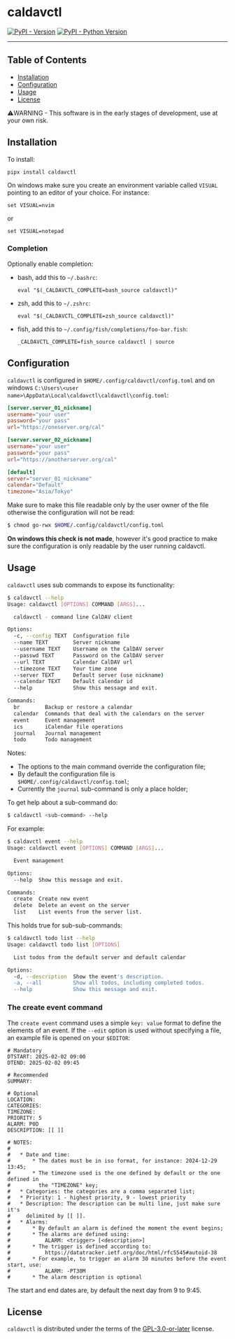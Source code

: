 # caldavctl

[![PyPI - Version](https://img.shields.io/pypi/v/caldavctl.svg)](https://pypi.org/project/caldavctl)
[![PyPI - Python Version](https://img.shields.io/pypi/pyversions/caldavctl.svg)](https://pypi.org/project/caldavctl)

-----

## Table of Contents

- [Installation](#installation)
- [Configuration](#configuration)
- [Usage](#usage)
- [License](#license)

⚠️WARNING - This software is in the early stages of development, use at your own risk.

## Installation

To install:

    pipx install caldavctl

On windows make sure you create an environment variable called `VISUAL`
pointing to an editor of your choice. For instance:

```
set VISUAL=nvim
```

or

```
set VISUAL=notepad
```

### Completion

Optionally enable completion:

* bash, add this to `~/.bashrc`:

    ```
    eval "$(_CALDAVCTL_COMPLETE=bash_source caldavctl)"
    ```

* zsh, add this to `~/.zshrc`:

    ```
    eval "$(_CALDAVCTL_COMPLETE=zsh_source caldavctl)"
    ```

* fish, add this to `~/.config/fish/completions/foo-bar.fish`:

    ```
    _CALDAVCTL_COMPLETE=fish_source caldavctl | source
    ```

## Configuration

`caldavctl` is configured in `$HOME/.config/caldavctl/config.toml` and on
windows `C:\Users\<user name>\AppData\Local\caldavctl\caldavctl\config.toml`:

```toml
[server.server_01_nickname]
username="your user"
password="your pass"
url="https://oneserver.org/cal"

[server.server_02_nickname]
username="your user"
password="your pass"
url="https://anotherserver.org/cal"

[default]
server="server_01_nickname"
calendar="Default"
timezone="Asia/Tokyo"
```

Make sure to make this file readable only by the user owner of the file
otherwise the configuration will not be read:

```bash
$ chmod go-rwx $HOME/.config/caldavctl/config.toml
```

**On windows this check is not made**, however it's good practice to make sure the
configuration is only readable by the user running caldavctl.

## Usage

`caldavctl` uses sub commands to expose its functionality:

```bash
$ caldavctl --help
Usage: caldavctl [OPTIONS] COMMAND [ARGS]...

  caldavctl - command line CalDAV client

Options:
  -c, --config TEXT  Configuration file
  --name TEXT        Server nickname
  --username TEXT    Username on the CalDAV server
  --passwd TEXT      Password on the CalDAV server
  --url TEXT         Calendar CalDAV url
  --timezone TEXT    Your time zone
  --server TEXT      Default server (use nickname)
  --calendar TEXT    Default calendar id
  --help             Show this message and exit.

Commands:
  br        Backup or restore a calendar
  calendar  Commands that deal with the calendars on the server
  event     Event management
  ics       iCalendar file operations
  journal   Journal management
  todo      Todo management
```
Notes:

* The options to the main command override the configuration file;
* By default the configuration file is `$HOME/.config/caldavctl/config.toml`;
* Currently the `journal` sub-command is only a place holder;

To get help about a sub-command do:

```bash
$ caldavctl <sub-command> --help
```

For example:

```bash
$ caldavctl event --help
Usage: caldavctl event [OPTIONS] COMMAND [ARGS]...

  Event management

Options:
  --help  Show this message and exit.

Commands:
  create  Create new event
  delete  Delete an event on the server
  list    List events from the server list.
```

This holds true for sub-sub-commands:

```bash
$ caldavctl todo list --help
Usage: caldavctl todo list [OPTIONS]

  List todos from the default server and default calendar

Options:
  -d, --description  Show the event's description.
  -a, --all          Show all todos, including completed todos.
  --help             Show this message and exit.
```

### The create event command

The `create event` command uses a simple `key: value` format to define the elements of an event. If the `--edit` option is used without specifying a file, an example file is opened on your `$EDITOR`:

```
# Mandatory
DTSTART: 2025-02-02 09:00
DTEND: 2025-02-02 09:45

# Recommended
SUMMARY:

# Optional
LOCATION:
CATEGORIES:
TIMEZONE:
PRIORITY: 5
ALARM: P0D
DESCRIPTION: [[ ]]

# NOTES:
#
#   * Date and time:
#       * The dates must be in iso format, for instance: 2024-12-29 13:45;
#       * The timezone used is the one defined by default or the one defined in
#         the "TIMEZONE" key;
#   * Categories: the categories are a comma separated list;
#   * Priority: 1 - highest priority, 9 - lowest priority
#   * Description: The description can be multi line, just make sure it's
#     delimited by [[ ]].
#   * Alarms:
#       * By default an alarm is defined the moment the event begins;
#       * The alarms are defined using:
#           ALARM: <trigger> [<description>]
#       * The trigger is defined according to:
#           https://datatracker.ietf.org/doc/html/rfc5545#autoid-38
#       * For example, to trigger an alarm 30 minutes before the event start, use:
#           ALARM: -PT30M
#       * The alarm description is optional
```
The start and end dates are, by default the next day from 9 to 9:45.

## License

`caldavctl` is distributed under the terms of the [GPL-3.0-or-later](https://spdx.org/licenses/GPL-3.0-or-later.html) license.
